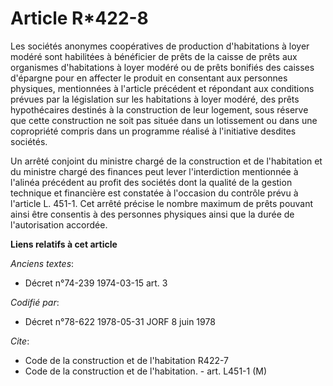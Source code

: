 # Article R*422-8

Les sociétés anonymes coopératives de production d'habitations à loyer modéré sont habilitées à bénéficier de prêts de la
caisse de prêts aux organismes d'habitations à loyer modéré ou de prêts bonifiés des caisses d'épargne pour en affecter le
produit en consentant aux personnes physiques, mentionnées à l'article précédent et répondant aux conditions prévues par la
législation sur les habitations à loyer modéré, des prêts hypothécaires destinés à la construction de leur logement, sous
réserve que cette construction ne soit pas située dans un lotissement ou dans une copropriété compris dans un programme
réalisé à l'initiative desdites sociétés.

Un arrêté conjoint du ministre chargé de la construction et de l'habitation et du ministre chargé des finances peut lever
l'interdiction mentionnée à l'alinéa précédent au profit des sociétés dont la qualité de la gestion technique et financière
est constatée à l'occasion du contrôle prévu à l'article L. 451-1. Cet arrêté précise le nombre maximum de prêts pouvant
ainsi être consentis à des personnes physiques ainsi que la durée de l'autorisation accordée.

**Liens relatifs à cet article**

_Anciens textes_:

  - Décret n°74-239 1974-03-15 art. 3

_Codifié par_:

  - Décret n°78-622 1978-05-31 JORF 8 juin 1978

_Cite_:

  - Code de la construction et de l'habitation R422-7
  - Code de la construction et de l'habitation. - art. L451-1 (M)
